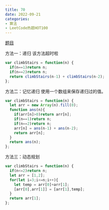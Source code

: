 ```yaml
---
title: 70
date: 2022-09-21
categories: 
- 算法
- LeetCode热题HOT100
---
```


[题目](https://leetcode.cn/problems/climbing-stairs/)

方法一：递归
该方法超时啦
```js
var climbStairs = function(n) {
  if(n==1)return n;
  if(n==2)return n;
  return climbStairs(n-1) + climbStairs(n-2);
};
```

方法二：记忆递归
使用一个数组来保存递归过的值。
```js
var climbStairs = function(n) {
  let arr = new Array(n).fill(0);
  function ans(n){
    if(arr[n]>0)return arr[n];
    if(n==1)return n;
    if(n==2)return n;
    arr[n] = ans(n-1) + ans(n-2);
    return arr[n];
  }
  return ans(n);
};
```

方法三：动态规划
```js
var climbStairs = function(n) {
  if(n<=2)return n;
  let arr = [1,2];
  for(let i=3;i<=n;i++){
    let temp = arr[0]+arr[1];
    [arr[0],arr[1]] = [arr[1],temp];
  }
  return arr[1];
};
```